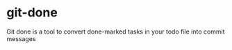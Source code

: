 git-done
========

Git done is a tool to convert done-marked tasks in your todo file into commit messages